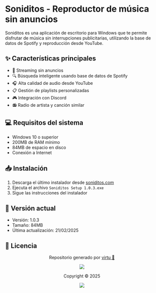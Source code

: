 # Soniditos - Reproductor de música sin anuncios

Soniditos es una aplicación de escritorio para Windows que te permite disfrutar de música sin interrupciones publicitarias, utilizando la base de datos de Spotify y reproducción desde YouTube.

## ✨ Características principales

- 🚫 Streaming sin anuncios
- 🔍 Búsqueda inteligente usando base de datos de Spotify
- 🎧 Alta calidad de audio desde YouTube
- 📋 Gestión de playlists personalizadas
- 🎮 Integración con Discord
- 📻 Radio de artista y canción similar

## 💻 Requisitos del sistema

- Windows 10 o superior
- 200MB de RAM mínimo
- 84MB de espacio en disco
- Conexión a Internet

## 📥 Instalación

1. Descarga el último instalador desde [soniditos.com](https://soniditos.com/install)
2. Ejecuta el archivo `Soniditos Setup 1.0.3.exe`
3. Sigue las instrucciones del instalador

## 🔄 Versión actual

- Versión: 1.0.3
- Tamaño: 84MB
- Última actualización: 21/02/2025

## 📝 Licencia

<p align="center">
	Repositorio generado por <a href="https://github.com/sabiopobre" target="_blank">virtu 🎣</a>
</p>

<p align="center">
	<img src="https://soniditos.com/cat_footer.svg" />
</p>

<p align="center">
	Copyright &copy; 2025
</p>

<p align="center">
	<a href="/LICENSE"><img src="https://img.shields.io/static/v1.svg?style=for-the-badge&label=License&message=MIT&logoColor=d9e0ee&colorA=363a4f&colorB=b7bdf8"/></a>
</p>